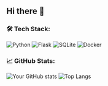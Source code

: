 ## Hi there 👋

<!--
**MeloEnPls/MeloEnPls** is a ✨ _special_ ✨ repository because its `README.md` (this file) appears on your GitHub profile.

Here are some ideas to get you started:

- 🔭 I’m currently working on ...
- 🌱 I’m currently learning ...
- 👯 I’m looking to collaborate on ...
- 🤔 I’m looking for help with ...
- 💬 Ask me about ...
- 📫 How to reach me: ...
- 😄 Pronouns: ...
- ⚡ Fun fact: ...
-->

### 🛠️ Tech Stack:
![Python](https://img.shields.io/badge/Python-3670A0?style=for-the-badge&logo=python&logoColor=ffdd54)
![Flask](https://img.shields.io/badge/Flask-000?style=for-the-badge&logo=flask)
![SQLite](https://img.shields.io/badge/SQLite-003B57?style=for-the-badge&logo=sqlite&logoColor=white)
![Docker](https://img.shields.io/badge/Docker-2496ED?style=for-the-badge&logo=docker&logoColor=white)

### 📈 GitHub Stats:
![Your GitHub stats](https://github-readme-stats.vercel.app/api?username=MeloEnPls&show_icons=true&theme=tokyonight)
![Top Langs](https://github-readme-stats.vercel.app/api/top-langs/?username=MeloEnPls&layout=compact&theme=tokyonight)

